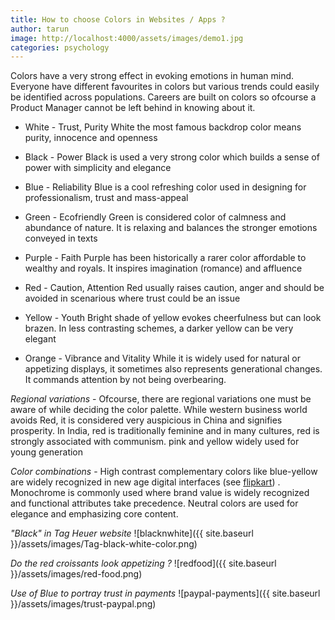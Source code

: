 ```yaml
---
title: How to choose Colors in Websites / Apps ?
author: tarun
image: http://localhost:4000/assets/images/demo1.jpg
categories: psychology
---
```


Colors have a very strong effect in evoking emotions in human mind. Everyone have different favourites in colors but various trends could easily be identified across populations. Careers are built on colors so ofcourse a Product Manager cannot be left behind in knowing about it.

* White - Trust, Purity
White the most famous backdrop color means purity, innocence and openness

* Black - Power
Black is used a very strong color which builds a sense of power with simplicity and elegance

* Blue - Reliability
Blue is a cool refreshing color used in designing for professionalism, trust and mass-appeal

* Green - Ecofriendly
Green is considered color of calmness and abundance of nature. It is relaxing and balances the stronger emotions conveyed in texts

* Purple - Faith
Purple has been historically a rarer color affordable to wealthy and royals. It inspires imagination (romance) and affluence

* Red - Caution, Attention
Red usually raises caution, anger and should be avoided in scenarious where trust could be an issue

* Yellow - Youth
Bright shade of yellow evokes cheerfulness but can look brazen. In less contrasting schemes, a darker yellow can be very elegant

* Orange - Vibrance and Vitality
While it is widely used for natural or appetizing displays, it sometimes also represents generational changes. It commands attention by not being overbearing.


*Regional variations* -
Ofcourse, there are regional variations one must be aware of while deciding the color palette. While western business world avoids Red, it is considered very auspicious in China and signifies prosperity. In India, red is traditionally feminine and in many cultures, red is strongly associated with communism. pink and yellow widely used for young generation

*Color combinations* -
High contrast complementary colors like blue-yellow are widely recognized in new age digital interfaces (see <a href="https://www.flipkart.com/" target="_blank">flipkart</a>) . Monochrome is commonly used where brand value is widely recognized and functional attributes take precedence. Neutral colors are used for elegance and emphasizing core content.

*"Black" in Tag Heuer website*
![blacknwhite]({{ site.baseurl }}/assets/images/Tag-black-white-color.png) 

*Do the red croissants look appetizing ?*
![redfood]({{ site.baseurl }}/assets/images/red-food.png) 

*Use of Blue to portray trust in payments*
![paypal-payments]({{ site.baseurl }}/assets/images/trust-paypal.png)